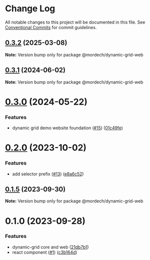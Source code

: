 # Change Log

All notable changes to this project will be documented in this file.
See [Conventional Commits](https://conventionalcommits.org) for commit guidelines.

## [0.3.2](https://github.com/Mordech/dynamic-grid/compare/v0.3.1...v0.3.2) (2025-03-08)

**Note:** Version bump only for package @mordech/dynamic-grid-web

## [0.3.1](https://github.com/Mordech/dynamic-grid/compare/v0.3.0...v0.3.1) (2024-06-02)

**Note:** Version bump only for package @mordech/dynamic-grid-web

# [0.3.0](https://github.com/Mordech/dynamic-grid/compare/v0.2.1...v0.3.0) (2024-05-22)

### Features

- dynamic grid demo website foundation ([#15](https://github.com/Mordech/dynamic-grid/issues/15)) ([01c49fe](https://github.com/Mordech/dynamic-grid/commit/01c49fea5282446b58ac7fff3e9c3377d93a5690))

# [0.2.0](https://github.com/Mordech/dynamic-grid/compare/v0.1.5...v0.2.0) (2023-10-02)

### Features

- add selector prefix ([#13](https://github.com/Mordech/dynamic-grid/issues/13)) ([e8a6c52](https://github.com/Mordech/dynamic-grid/commit/e8a6c52e498736bbde19ecadd55e412a74741f40))

## [0.1.5](https://github.com/Mordech/dynamic-grid/compare/v0.1.4...v0.1.5) (2023-09-30)

**Note:** Version bump only for package @mordech/dynamic-grid-web

# 0.1.0 (2023-09-28)

### Features

- dynamic-grid core and web ([21db7b1](https://github.com/Mordech/dynamic-grid/commit/21db7b184af8f30bcde96a4c2c36bc70ebe1eeb6))
- react component ([#1](https://github.com/Mordech/dynamic-grid/issues/1)) ([c3b164d](https://github.com/Mordech/dynamic-grid/commit/c3b164d3811314936119cb54833182d7d9ca221c))
